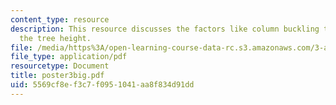 ```yaml
---
content_type: resource
description: This resource discusses the factors like column buckling that affects
  the tree height.
file: /media/https%3A/open-learning-course-data-rc.s3.amazonaws.com/3-a26-freshman-seminar-the-nature-of-engineering-fall-2005/5569cf8ef3c7f0951041aa8f834d91dd_poster3big.pdf
file_type: application/pdf
resourcetype: Document
title: poster3big.pdf
uid: 5569cf8e-f3c7-f095-1041-aa8f834d91dd
---
```

